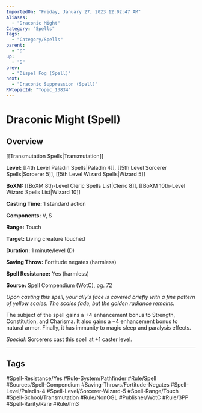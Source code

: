 ```yaml
---
ImportedOn: "Friday, January 27, 2023 12:02:47 AM"
Aliases:
  - "Draconic Might"
Category: "Spells"
Tags:
  - "Category/Spells"
parent:
  - "D"
up:
  - "D"
prev:
  - "Dispel Fog (Spell)"
next:
  - "Draconic Suppression (Spell)"
RWtopicId: "Topic_13834"
---
```

# Draconic Might (Spell)
## Overview
[[Transmutation Spells|Transmutation]]

**Level:** [[4th Level Paladin Spells|Paladin 4]], [[5th Level Sorcerer Spells|Sorcerer 5]], [[5th Level Wizard Spells|Wizard 5]]

**BoXM:** [[BoXM 8th-Level Cleric Spells List|Cleric 8]], [[BoXM 10th-Level Wizard Spells List|Wizard 10]]

**Casting Time:** 1 standard action

**Components:** V, S

**Range:** Touch

**Target:** Living creature touched

**Duration:** 1 minute/level (D)

**Saving Throw:** Fortitude negates (harmless)

**Spell Resistance:** Yes (harmless)

**Source:** Spell Compendium (WotC), pg. 72

*Upon casting this spell, your ally’s face is covered briefly with a fine pattern of yellow scales. The scales fade, but the golden radiance remains.*

The subject of the spell gains a +4 enhancement bonus to Strength, Constitution, and Charisma. It also gains a +4 enhancement bonus to natural armor. Finally, it has immunity to magic sleep and paralysis effects.

*Special:* Sorcerers cast this spell at +1 caster level.


---
## Tags
#Spell-Resistance/Yes #Rule-System/Pathfinder #Rule/Spell #Sources/Spell-Compendium #Saving-Throws/Fortitude-Negates #Spell-Level/Paladin-4 #Spell-Level/Sorcerer-Wizard-5 #Spell-Range/Touch #Spell-School/Transmutation #Rule/NonOGL #Publisher/WotC #Rule/3PP #Spell-Rarity/Rare #Rule/fm3

